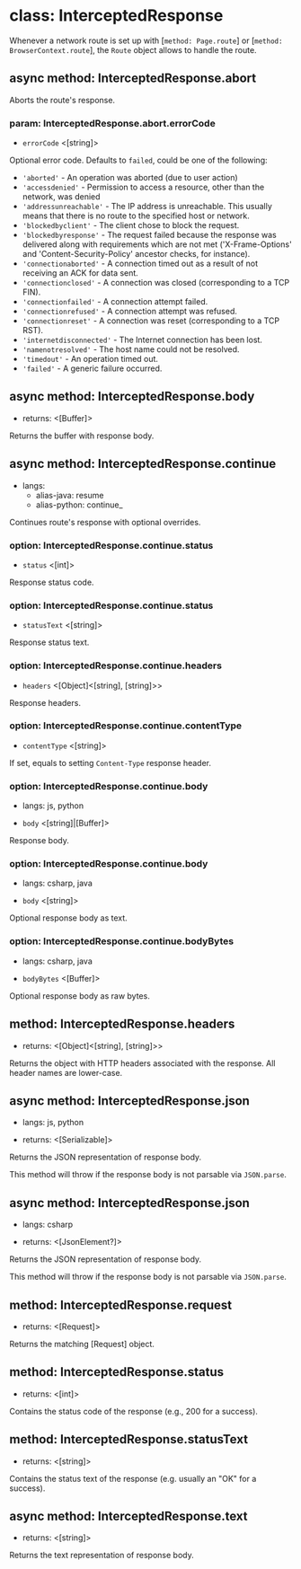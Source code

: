 # class: InterceptedResponse

Whenever a network route is set up with [`method: Page.route`] or [`method: BrowserContext.route`], the `Route` object
allows to handle the route.

## async method: InterceptedResponse.abort

Aborts the route's response.

### param: InterceptedResponse.abort.errorCode
- `errorCode` <[string]>

Optional error code. Defaults to `failed`, could be one of the following:
* `'aborted'` - An operation was aborted (due to user action)
* `'accessdenied'` - Permission to access a resource, other than the network, was denied
* `'addressunreachable'` - The IP address is unreachable. This usually means that there is no route to the specified
  host or network.
* `'blockedbyclient'` - The client chose to block the request.
* `'blockedbyresponse'` - The request failed because the response was delivered along with requirements which are not
  met ('X-Frame-Options' and 'Content-Security-Policy' ancestor checks, for instance).
* `'connectionaborted'` - A connection timed out as a result of not receiving an ACK for data sent.
* `'connectionclosed'` - A connection was closed (corresponding to a TCP FIN).
* `'connectionfailed'` - A connection attempt failed.
* `'connectionrefused'` - A connection attempt was refused.
* `'connectionreset'` - A connection was reset (corresponding to a TCP RST).
* `'internetdisconnected'` - The Internet connection has been lost.
* `'namenotresolved'` - The host name could not be resolved.
* `'timedout'` - An operation timed out.
* `'failed'` - A generic failure occurred.

## async method: InterceptedResponse.body
- returns: <[Buffer]>

Returns the buffer with response body.

## async method: InterceptedResponse.continue
* langs:
  - alias-java: resume
  - alias-python: continue_

Continues route's response with optional overrides.

### option: InterceptedResponse.continue.status
- `status` <[int]>

Response status code.

### option: InterceptedResponse.continue.status
- `statusText` <[string]>

Response status text.

### option: InterceptedResponse.continue.headers
- `headers` <[Object]<[string], [string]>>

Response headers.

### option: InterceptedResponse.continue.contentType
- `contentType` <[string]>

If set, equals to setting `Content-Type` response header.

### option: InterceptedResponse.continue.body
* langs: js, python
- `body` <[string]|[Buffer]>

Response body.

### option: InterceptedResponse.continue.body
* langs: csharp, java
- `body` <[string]>

Optional response body as text.

### option: InterceptedResponse.continue.bodyBytes
* langs: csharp, java
- `bodyBytes` <[Buffer]>

Optional response body as raw bytes.

## method: InterceptedResponse.headers
- returns: <[Object]<[string], [string]>>

Returns the object with HTTP headers associated with the response. All header names are lower-case.

## async method: InterceptedResponse.json
* langs: js, python
- returns: <[Serializable]>

Returns the JSON representation of response body.

This method will throw if the response body is not parsable via `JSON.parse`.

## async method: InterceptedResponse.json
* langs: csharp
- returns: <[JsonElement?]>

Returns the JSON representation of response body.

This method will throw if the response body is not parsable via `JSON.parse`.

## method: InterceptedResponse.request
- returns: <[Request]>

Returns the matching [Request] object.

## method: InterceptedResponse.status
- returns: <[int]>

Contains the status code of the response (e.g., 200 for a success).

## method: InterceptedResponse.statusText
- returns: <[string]>

Contains the status text of the response (e.g. usually an "OK" for a success).

## async method: InterceptedResponse.text
- returns: <[string]>

Returns the text representation of response body.
